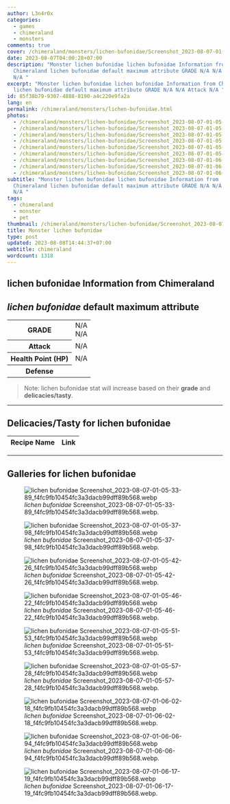 ```yaml
---
author: L3n4r0x
categories:
  - games
  - chimeraland
  - monsters
comments: true
cover: /chimeraland/monsters/lichen-bufonidae/Screenshot_2023-08-07-01-05-33-89_f4fc9fb10454fc3a3dacb99dff89b568.webp
date: 2023-08-07T04:00:28+07:00
description: "Monster lichen bufonidae lichen bufonidae Information from
  Chimeraland lichen bufonidae default maximum attribute GRADE N/A N/A Attack
  N/A "
excerpt: "Monster lichen bufonidae lichen bufonidae Information from Chimeraland
  lichen bufonidae default maximum attribute GRADE N/A N/A Attack N/A "
id: 85f38b79-9307-4888-8190-a4c220e9fa2a
lang: en
permalink: /chimeraland/monsters/lichen-bufonidae.html
photos:
  - /chimeraland/monsters/lichen-bufonidae/Screenshot_2023-08-07-01-05-33-89_f4fc9fb10454fc3a3dacb99dff89b568.webp
  - /chimeraland/monsters/lichen-bufonidae/Screenshot_2023-08-07-01-05-37-98_f4fc9fb10454fc3a3dacb99dff89b568.webp
  - /chimeraland/monsters/lichen-bufonidae/Screenshot_2023-08-07-01-05-42-26_f4fc9fb10454fc3a3dacb99dff89b568.webp
  - /chimeraland/monsters/lichen-bufonidae/Screenshot_2023-08-07-01-05-46-22_f4fc9fb10454fc3a3dacb99dff89b568.webp
  - /chimeraland/monsters/lichen-bufonidae/Screenshot_2023-08-07-01-05-51-53_f4fc9fb10454fc3a3dacb99dff89b568.webp
  - /chimeraland/monsters/lichen-bufonidae/Screenshot_2023-08-07-01-05-57-28_f4fc9fb10454fc3a3dacb99dff89b568.webp
  - /chimeraland/monsters/lichen-bufonidae/Screenshot_2023-08-07-01-06-02-18_f4fc9fb10454fc3a3dacb99dff89b568.webp
  - /chimeraland/monsters/lichen-bufonidae/Screenshot_2023-08-07-01-06-06-94_f4fc9fb10454fc3a3dacb99dff89b568.webp
  - /chimeraland/monsters/lichen-bufonidae/Screenshot_2023-08-07-01-06-17-19_f4fc9fb10454fc3a3dacb99dff89b568.webp
subtitle: "Monster lichen bufonidae lichen bufonidae Information from
  Chimeraland lichen bufonidae default maximum attribute GRADE N/A N/A Attack
  N/A "
tags:
  - chimeraland
  - monster
  - pet
thumbnail: /chimeraland/monsters/lichen-bufonidae/Screenshot_2023-08-07-01-05-33-89_f4fc9fb10454fc3a3dacb99dff89b568.webp
title: Monster lichen bufonidae
type: post
updated: 2023-08-08T14:44:37+07:00
webtitle: chimeraland
wordcount: 1318
---
```


<link
  rel="stylesheet"
  href="https://rawcdn.githack.com/dimaslanjaka/Web-Manajemen/870a349/css/bootstrap-5-3-0-alpha3-wrapper.css"
/>
<section id="bootstrap-wrapper">
  <div data-bs-theme="dark">
    <h2>lichen bufonidae Information from Chimeraland</h2>
    <h2 id="attribute"><i>lichen bufonidae</i> default maximum attribute</h2>
    <div class="row">
      <div class="col mb-2">
        <div class="card">
          <div class="card-body">
            <table>
              <tr>
                <th>GRADE</th>
                <td>N/A <br />N/A</td>
              </tr>
              <tr>
                <th>Attack</th>
                <td>N/A</td>
              </tr>
              <tr>
                <th>Health Point (HP)</th>
                <td>N/A</td>
              </tr>
              <tr>
                <th>Defense</th>
                <td></td>
              </tr>
            </table>
          </div>
        </div>
      </div>
    </div>
    <blockquote class="bd-callout bd-callout-warning">
      Note: lichen bufonidae stat will increase based on their <b>grade</b> and
      <b>delicacies/tasty</b>.
    </blockquote>
    <hr />
    <h2 id="delicacies">Delicacies/Tasty for lichen bufonidae</h2>
    <div class="card">
      <div class="card-body">
        <div class="table-responsive">
          <table class="table table-striped">
            <thead>
              <tr>
                <th>Recipe Name</th>
                <th>Link</th>
              </tr>
            </thead>
            <tbody></tbody>
          </table>
        </div>
      </div>
    </div>
    <hr />
    <div id="gallery">
      <h2>Galleries for lichen bufonidae</h2>
      <div class="row">
        <div class="col-lg-6 col-12">
          <figure>
            <img
              src="https://www.webmanajemen.com/chimeraland/monsters/lichen-bufonidae/Screenshot_2023-08-07-01-05-33-89_f4fc9fb10454fc3a3dacb99dff89b568.webp"
              alt="lichen bufonidae Screenshot_2023-08-07-01-05-33-89_f4fc9fb10454fc3a3dacb99dff89b568.webp"
            />
            <figcaption style="word-wrap: break-word">
              <i>lichen bufonidae</i>
              Screenshot_2023-08-07-01-05-33-89_f4fc9fb10454fc3a3dacb99dff89b568.webp.
            </figcaption>
          </figure>
        </div>
        <div class="col-lg-6 col-12">
          <figure>
            <img
              src="https://www.webmanajemen.com/chimeraland/monsters/lichen-bufonidae/Screenshot_2023-08-07-01-05-37-98_f4fc9fb10454fc3a3dacb99dff89b568.webp"
              alt="lichen bufonidae Screenshot_2023-08-07-01-05-37-98_f4fc9fb10454fc3a3dacb99dff89b568.webp"
            />
            <figcaption style="word-wrap: break-word">
              <i>lichen bufonidae</i>
              Screenshot_2023-08-07-01-05-37-98_f4fc9fb10454fc3a3dacb99dff89b568.webp.
            </figcaption>
          </figure>
        </div>
        <div class="col-lg-6 col-12">
          <figure>
            <img
              src="https://www.webmanajemen.com/chimeraland/monsters/lichen-bufonidae/Screenshot_2023-08-07-01-05-42-26_f4fc9fb10454fc3a3dacb99dff89b568.webp"
              alt="lichen bufonidae Screenshot_2023-08-07-01-05-42-26_f4fc9fb10454fc3a3dacb99dff89b568.webp"
            />
            <figcaption style="word-wrap: break-word">
              <i>lichen bufonidae</i>
              Screenshot_2023-08-07-01-05-42-26_f4fc9fb10454fc3a3dacb99dff89b568.webp.
            </figcaption>
          </figure>
        </div>
        <div class="col-lg-6 col-12">
          <figure>
            <img
              src="https://www.webmanajemen.com/chimeraland/monsters/lichen-bufonidae/Screenshot_2023-08-07-01-05-46-22_f4fc9fb10454fc3a3dacb99dff89b568.webp"
              alt="lichen bufonidae Screenshot_2023-08-07-01-05-46-22_f4fc9fb10454fc3a3dacb99dff89b568.webp"
            />
            <figcaption style="word-wrap: break-word">
              <i>lichen bufonidae</i>
              Screenshot_2023-08-07-01-05-46-22_f4fc9fb10454fc3a3dacb99dff89b568.webp.
            </figcaption>
          </figure>
        </div>
        <div class="col-lg-6 col-12">
          <figure>
            <img
              src="https://www.webmanajemen.com/chimeraland/monsters/lichen-bufonidae/Screenshot_2023-08-07-01-05-51-53_f4fc9fb10454fc3a3dacb99dff89b568.webp"
              alt="lichen bufonidae Screenshot_2023-08-07-01-05-51-53_f4fc9fb10454fc3a3dacb99dff89b568.webp"
            />
            <figcaption style="word-wrap: break-word">
              <i>lichen bufonidae</i>
              Screenshot_2023-08-07-01-05-51-53_f4fc9fb10454fc3a3dacb99dff89b568.webp.
            </figcaption>
          </figure>
        </div>
        <div class="col-lg-6 col-12">
          <figure>
            <img
              src="https://www.webmanajemen.com/chimeraland/monsters/lichen-bufonidae/Screenshot_2023-08-07-01-05-57-28_f4fc9fb10454fc3a3dacb99dff89b568.webp"
              alt="lichen bufonidae Screenshot_2023-08-07-01-05-57-28_f4fc9fb10454fc3a3dacb99dff89b568.webp"
            />
            <figcaption style="word-wrap: break-word">
              <i>lichen bufonidae</i>
              Screenshot_2023-08-07-01-05-57-28_f4fc9fb10454fc3a3dacb99dff89b568.webp.
            </figcaption>
          </figure>
        </div>
        <div class="col-lg-6 col-12">
          <figure>
            <img
              src="https://www.webmanajemen.com/chimeraland/monsters/lichen-bufonidae/Screenshot_2023-08-07-01-06-02-18_f4fc9fb10454fc3a3dacb99dff89b568.webp"
              alt="lichen bufonidae Screenshot_2023-08-07-01-06-02-18_f4fc9fb10454fc3a3dacb99dff89b568.webp"
            />
            <figcaption style="word-wrap: break-word">
              <i>lichen bufonidae</i>
              Screenshot_2023-08-07-01-06-02-18_f4fc9fb10454fc3a3dacb99dff89b568.webp.
            </figcaption>
          </figure>
        </div>
        <div class="col-lg-6 col-12">
          <figure>
            <img
              src="https://www.webmanajemen.com/chimeraland/monsters/lichen-bufonidae/Screenshot_2023-08-07-01-06-06-94_f4fc9fb10454fc3a3dacb99dff89b568.webp"
              alt="lichen bufonidae Screenshot_2023-08-07-01-06-06-94_f4fc9fb10454fc3a3dacb99dff89b568.webp"
            />
            <figcaption style="word-wrap: break-word">
              <i>lichen bufonidae</i>
              Screenshot_2023-08-07-01-06-06-94_f4fc9fb10454fc3a3dacb99dff89b568.webp.
            </figcaption>
          </figure>
        </div>
        <div class="col-lg-6 col-12">
          <figure>
            <img
              src="https://www.webmanajemen.com/chimeraland/monsters/lichen-bufonidae/Screenshot_2023-08-07-01-06-17-19_f4fc9fb10454fc3a3dacb99dff89b568.webp"
              alt="lichen bufonidae Screenshot_2023-08-07-01-06-17-19_f4fc9fb10454fc3a3dacb99dff89b568.webp"
            />
            <figcaption style="word-wrap: break-word">
              <i>lichen bufonidae</i>
              Screenshot_2023-08-07-01-06-17-19_f4fc9fb10454fc3a3dacb99dff89b568.webp.
            </figcaption>
          </figure>
        </div>
      </div>
    </div>
  </div>
</section>